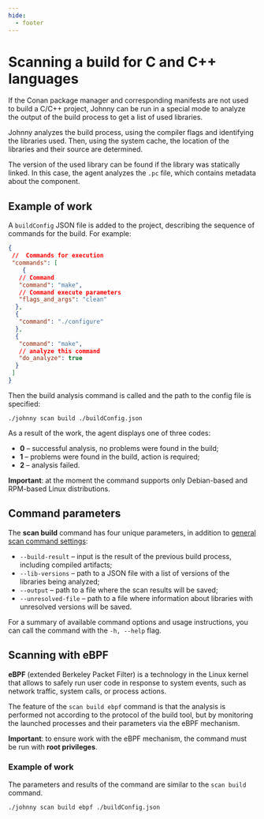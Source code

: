 ```yaml
---
hide:
  - footer
---
```


# Scanning a build for C and C++ languages

If the Conan package manager and corresponding manifests are not used to build a C/C++ project, Johnny can be run in a special mode to analyze the output of the build process to get a list of used libraries.

Johnny analyzes the build process, using the compiler flags and identifying the libraries used. Then, using the system cache, the location of the libraries and their source are determined.

The version of the used library can be found if the library was statically linked. In this case, the agent analyzes the `.pc` file, which contains metadata about the component.

## Example of work

A `buildConfig` JSON file is added to the project, describing the sequence of commands for the build. For example:

```json
{
 //  Commands for execution
 "commands": [
    {
   // Command
   "command": "make",
   // Command execute parameters
   "flags_and_args": "clean"
  },
  {
   "command": "./configure"  
  },
  {
   "command": "make",
   // analyze this command
   "do_analyze": true
  }
 ]
}
```

Then the build analysis command is called and the path to the config file is specified:

```shell
./johnny scan build ./buildConfig.json
```

As a result of the work, the agent displays one of three codes:

- **0** – successful analysis, no problems were found in the build;
- **1** – problems were found in the build, action is required;
- **2** – analysis failed.

**Important**: at the moment the command supports only Debian-based and RPM-based Linux distributions.

## Сommand parameters

The **scan build** command has four unique parameters, in addition to [general scan command settings](/agent/scan.en/#launch-options):

- `--build-result` – input is the result of the previous build process, including compiled artifacts;
- `--lib-versions` – path to a JSON file with a list of versions of the libraries being analyzed;
- `--output` – path to a file where the scan results will be saved;
- `--unresolved-file` – path to a file where information about libraries with unresolved versions will be saved.

For a summary of available command options and usage instructions, you can call the command with the `-h, --help` flag.

## Scanning with eBPF

**eBPF** (extended Berkeley Packet Filter) is a technology in the Linux kernel that allows to safely run user code in response to system events, such as network traffic, system calls, or process actions.

The feature of the `scan build ebpf` command is that the analysis is performed not according to the protocol of the build tool, but by monitoring the launched processes and their parameters via the eBPF mechanism.

**Important**: to ensure work with the eBPF mechanism, the command must be run with **root privileges**.

### Example of work

The parameters and results of the command are similar to the `scan build` command.

```shell
./johnny scan build ebpf ./buildConfig.json
```
